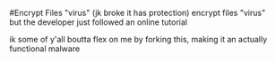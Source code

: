 #Encrypt Files "virus" (jk broke it has protection)
encrypt files "virus"           
but the developer just followed an online tutorial
                         
ik some of y'all boutta flex on me by forking this, making it an actually functional malware

